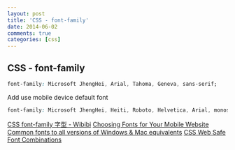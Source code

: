 ```yaml
---
layout: post
title: 'CSS - font-family'
date: 2014-06-02
comments: true
categories: [css]
---
```

## CSS - font-family


```css
font-family: Microsoft JhengHei, Arial, Tahoma, Geneva, sans-serif;
```

Add use mobile device default font

```css
font-family: Microsoft JhengHei, Heiti, Roboto, Helvetica, Arial, monospace, Tahoma, Geneva, sans-serif !important;
```


[CSS font-family 字型 - Wibibi](http://www.wibibi.com/info.php?tid=67)
[Choosing Fonts for Your Mobile Website](http://www.bluetrainmobile.com/blog/choosing-fonts-for-your-mobile-website/#.U4wzJ5S1ZUg)
[Common fonts to all versions of Windows & Mac equivalents](http://www.ampsoft.net/webdesign-l/WindowsMacFonts.html)
[CSS Web Safe Font Combinations](http://www.w3schools.com/cssref/css_websafe_fonts.asp)

